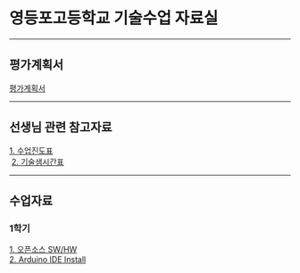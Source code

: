 # 영등포고등학교 기술수업 자료실

---
## 평가계획서  
  [평가계획서]()

---
## 선생님 관련 참고자료
  [1. 수업진도표](https://docs.google.com/spreadsheets/d/1-CA9rqCuhi_lfbfPPH5vlXms9xTWV8lpVEOSls11wp0/edit?usp=sharing)  
  [2. 기술샘시간표](https://docs.google.com/presentation/d/1Cvb758ILrGwJwOGEWjotMPziGf45rx0jRTh863w12dc/edit?usp=sharing)  

---
## 수업자료  
### 1학기
  [1. 오픈소스 SW/HW](https://youtu.be/uzxkh0Kuxw4)  
  [2. Arduino IDE Install](https://youtu.be/maocBcSlXoI)  
  
